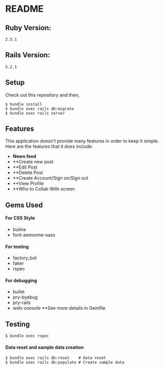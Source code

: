 # README

## Ruby Version:
```
2.5.1
```
## Rails Version:
```
5.2.1
```
## Setup
Check out this repository and then,
``` 
$ bundle install
$ bundle exec rails db:migrate
$ bundle exec rails server
```
## Features
This application doesn't provide many features in order to keep it simple. Here are the features that it does include:

- **News feed**
- **Create new post
- **Edit Post
- **Delete Post
- **Create Account/Sign on/Sign out
- **View Profile
- **Who to Collab With screen

## Gems Used

#### For CSS Style
- bulma
- font-awesome-sass

#### For testing
- factory_bot
- faker
- rspec

#### For debugging
- bullet
- pry-byebug
- pry-rails
- web-console
**See more details in Gemfile

## Testing
```
$ bundle exec rspec
```
#### Data reset and sample data creation
```
$ bundle exec rails db:reset    # Data reset
$ bundle exec rails db:populate # Create sample data
```
